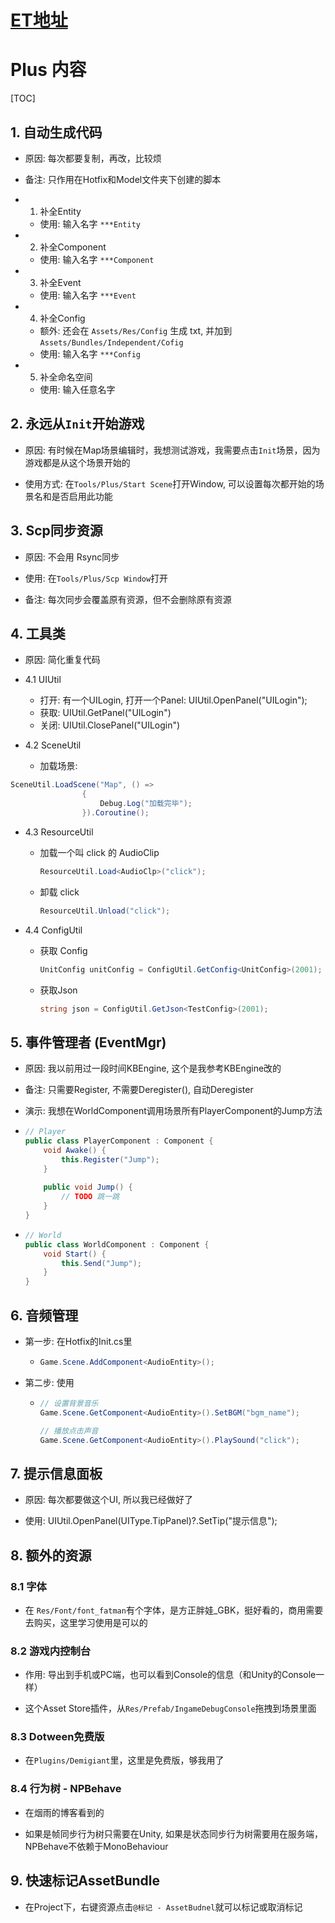 # [ET地址](https://github.com/egametang/ET)

# Plus 内容

[TOC]

## 1. 自动生成代码

- 原因: 每次都要复制，再改，比较烦

- 备注: 只作用在Hotfix和Model文件夹下创建的脚本

- 1. 补全Entity
  - 使用: 输入名字 `***Entity`

- 2. 补全Component
  - 使用: 输入名字 `***Component`

- 3. 补全Event
  - 使用: 输入名字 `***Event`

- 4. 补全Config
  - 额外: 还会在 `Assets/Res/Config` 生成 txt, 并加到 `Assets/Bundles/Independent/Cofig` 
  - 使用: 输入名字 `***Config`

- 5. 补全命名空间
  - 使用: 输入任意名字

## 2. 永远从`Init`开始游戏

- 原因: 有时候在Map场景编辑时，我想测试游戏，我需要点击`Init`场景，因为游戏都是从这个场景开始的

- 使用方式: 在`Tools/Plus/Start Scene`打开Window, 可以设置每次都开始的场景名和是否启用此功能

## 3. Scp同步资源

- 原因: 不会用 Rsync同步

- 使用: 在`Tools/Plus/Scp Window`打开

- 备注: 每次同步会覆盖原有资源，但不会删除原有资源

## 4. 工具类

- 原因: 简化重复代码

- 4.1 UIUtil
  - 打开: 有一个UILogin, 打开一个Panel: UIUtil.OpenPanel<UILoginComponnet>("UILogin");
  - 获取: UIUtil.GetPanel<UILoginComponent>("UILogin")
  -  关闭: UIUtil.ClosePanel("UILogin")

- 4.2 SceneUtil
  - 加载场景:
```C#
SceneUtil.LoadScene("Map", () =>
				{
					Debug.Log("加载完毕");
				}).Coroutine();
```

- 4.3 ResourceUtil

  - 加载一个叫 click 的 AudioClip

    ```C#
    ResourceUtil.Load<AudioClp>("click");
    ```

  - 卸载 click
  
    ```C#
    ResourceUtil.Unload("click");
    ```
  
- 4.4 ConfigUtil

  - 获取 Config

    ```C#
    UnitConfig unitConfig = ConfigUtil.GetConfig<UnitConfig>(2001);
    ```

  - 获取Json
  
    ```C#
    string json = ConfigUtil.GetJson<TestConfig>(2001);
    ```
  
    

## 5. 事件管理者 (EventMgr)

- 原因: 我以前用过一段时间KBEngine, 这个是我参考KBEngine改的

- 备注: 只需要Register, 不需要Deregister(), 自动Deregister

- 演示: 我想在WorldComponent调用场景所有PlayerComponent的Jump方法

- ```C#
  // Player
  public class PlayerComponent : Component {
      void Awake() {
          this.Register("Jump");
      }
      
      public void Jump() {
          // TODO 跳一跳
      }
  }
  ```

- ```C#
  // World
  public class WorldComponent : Component {
      void Start() {
          this.Send("Jump");
      }
  }
  ```

## 6. 音频管理

- 第一步: 在Hotfix的Init.cs里

  - ```C#
    Game.Scene.AddComponent<AudioEntity>();
    ```

- 第二步:  使用

  - ```C#
    // 设置背景音乐
    Game.Scene.GetComponent<AudioEntity>().SetBGM("bgm_name");
    
    // 播放点击声音
    Game.Scene.GetComponent<AudioEntity>().PlaySound("click");
    ```
    
## 7. 提示信息面板

- 原因: 每次都要做这个UI, 所以我已经做好了

- 使用: UIUtil.OpenPanel<TipPanelEntity>(UIType.TipPanel)?.SetTip("提示信息");

## 8. 额外的资源

### 8.1 字体

- 在 `Res/Font/font_fatman`有个字体，是方正胖娃_GBK，挺好看的，商用需要去购买，这里学习使用是可以的

### 8.2 游戏内控制台

- 作用: 导出到手机或PC端，也可以看到Console的信息（和Unity的Console一样）

- 这个Asset Store插件，从`Res/Prefab/IngameDebugConsole`拖拽到场景里面

### 8.3 Dotween免费版

- 在`Plugins/Demigiant`里，这里是免费版，够我用了

### 8.4 行为树 - NPBehave

- 在烟雨的博客看到的

- 如果是帧同步行为树只需要在Unity, 如果是状态同步行为树需要用在服务端，NPBehave不依赖于MonoBehaviour



## 9. 快速标记AssetBundle

-  在Project下，右键资源点击`@标记 - AssetBudnel`就可以标记或取消标记